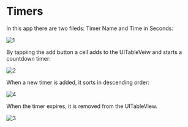 # Timers
In this app there are two fileds: Timer Name and Time in Seconds:

![1](https://user-images.githubusercontent.com/54248784/132197331-7af08731-7535-4d07-9e2d-ed779ca9b871.png)

By tappiing the add button a cell adds to the UITableVeiw and starts a countdown timer:

![2](https://user-images.githubusercontent.com/54248784/132197340-3d334206-ef0b-4020-a355-3952265fcdca.png)

When a new timer is added, it sorts in descending order:

![4](https://user-images.githubusercontent.com/54248784/132197356-d2967b4f-d2b8-437c-90c2-8156efaaab3c.png)

When the timer expires, it is removed from the UITableView.

![3](https://user-images.githubusercontent.com/54248784/132197349-339ee971-8454-4087-a2a6-3e84bc9b955d.png)

